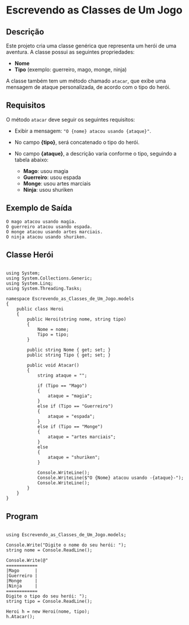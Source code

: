 # Escrevendo as Classes de Um Jogo
 
## Descrição

Este projeto cria uma classe genérica que representa um herói de uma aventura. A classe possui as seguintes propriedades:

- **Nome**
- **Tipo** (exemplo: guerreiro, mago, monge, ninja)

A classe também tem um método chamado `atacar`, que exibe uma mensagem de ataque personalizada, de acordo com o tipo do herói.

## Requisitos

O método `atacar` deve seguir os seguintes requisitos:

- Exibir a mensagem: `"O {nome} atacou usando {ataque}"`.
- No campo **{tipo}**, será concatenado o tipo do herói.
- No campo **{ataque}**, a descrição varia conforme o tipo, seguindo a tabela abaixo:

  - **Mago**: usou magia
  - **Guerreiro**: usou espada
  - **Monge**: usou artes marciais
  - **Ninja**: usou shuriken

## Exemplo de Saída

```plaintext
O mago atacou usando magia.
O guerreiro atacou usando espada.
O monge atacou usando artes marciais.
O ninja atacou usando shuriken.

```
## Classe Herói
```

using System;
using System.Collections.Generic;
using System.Linq;
using System.Threading.Tasks;

namespace Escrevendo_as_Classes_de_Um_Jogo.models
{
    public class Heroi
    {
        public Heroi(string nome, string tipo)
        {
            Nome = nome;
            Tipo = tipo;
        }
        
        public string Nome { get; set; }
        public string Tipo { get; set; }

        public void Atacar()
        {
            string ataque = "";

            if (Tipo == "Mago")
            {
                ataque = "magia";
            }
            else if (Tipo == "Guerreiro")
            {
                ataque = "espada";
            }
            else if (Tipo == "Monge")
            {
                ataque = "artes marciais";
            }
            else
            {
                ataque = "shuriken";
            }

            Console.WriteLine();
            Console.WriteLine($"O {Nome} atacou usando -{ataque}-");
            Console.WriteLine();
        }
    }
}

```
## Program
```

using Escrevendo_as_Classes_de_Um_Jogo.models;

Console.Write("Digite o nome do seu herói: ");
string nome = Console.ReadLine();

Console.Write(@"
============
|Mago      |
|Guerreiro |
|Monge     | 
|Ninja     |
============
Digite o tipo do seu herói: ");
string tipo = Console.ReadLine();

Heroi h = new Heroi(nome, tipo);
h.Atacar();
